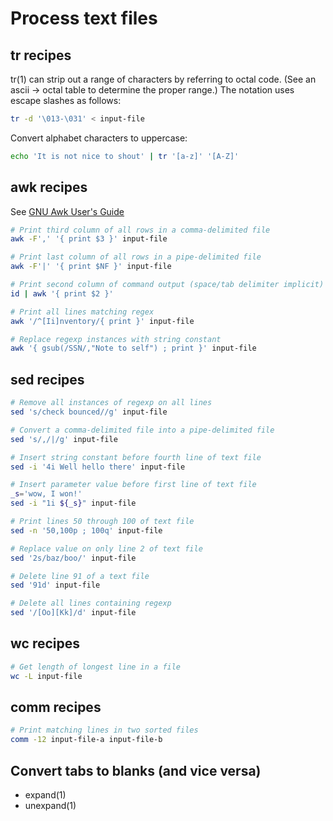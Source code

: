 # Process text files

## tr recipes

tr(1) can strip out a range of characters by referring to octal code. (See an ascii -> octal table to determine the proper range.) The notation uses escape slashes as follows:

```bash
tr -d '\013-\031' < input-file
```

Convert alphabet characters to uppercase:

```bash
echo 'It is not nice to shout' | tr '[a-z]' '[A-Z]'
```

## awk recipes

See [GNU Awk User's Guide](https://www.gnu.org/software/gawk/manual/html_node/index.html)

```bash
# Print third column of all rows in a comma-delimited file
awk -F',' '{ print $3 }' input-file

# Print last column of all rows in a pipe-delimited file
awk -F'|' '{ print $NF }' input-file

# Print second column of command output (space/tab delimiter implicit)
id | awk '{ print $2 }'

# Print all lines matching regex
awk '/^[Ii]nventory/{ print }' input-file

# Replace regexp instances with string constant
awk '{ gsub(/SSN/,"Note to self") ; print }' input-file
```

## sed recipes

```bash
# Remove all instances of regexp on all lines
sed 's/check bounced//g' input-file

# Convert a comma-delimited file into a pipe-delimited file
sed 's/,/|/g' input-file

# Insert string constant before fourth line of text file
sed -i '4i Well hello there' input-file

# Insert parameter value before first line of text file
_s='wow, I won!'
sed -i "1i ${_s}" input-file

# Print lines 50 through 100 of text file
sed -n '50,100p ; 100q' input-file

# Replace value on only line 2 of text file
sed '2s/baz/boo/' input-file

# Delete line 91 of a text file
sed '91d' input-file

# Delete all lines containing regexp
sed '/[Oo][Kk]/d' input-file
```

## wc recipes

```bash
# Get length of longest line in a file
wc -L input-file
```

## comm recipes

```bash
# Print matching lines in two sorted files
comm -12 input-file-a input-file-b
```

## Convert tabs to blanks (and vice versa)

* expand(1)
* unexpand(1)
